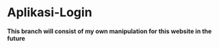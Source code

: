 # Aplikasi-Login

**This branch will consist of my own manipulation for this website in the future**
